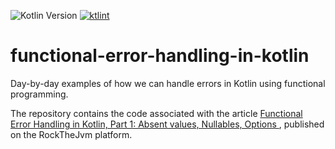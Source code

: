 ![Kotlin Version](https://img.shields.io/badge/Kotlin-1.8.20-blue?style=flat&logo=kotlin)
<a href="https://pinterest.github.io/ktlint/"><img src="https://img.shields.io/badge/code%20style-%E2%9D%A4-FF4081.svg" alt="ktlint"></a>

# functional-error-handling-in-kotlin
Day-by-day examples of how we can handle errors in Kotlin using functional programming.

The repository contains the code associated with the article [Functional Error Handling in Kotlin, Part 1: Absent values, Nullables, Options ](https://github.com/rcardin/functional-error-handling-in-kotlin), published on the RockTheJvm platform.

